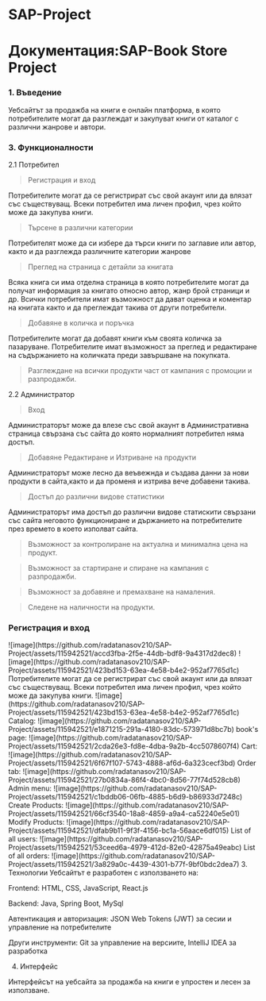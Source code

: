 # SAP-Project
<h1>Документация:SAP-Book Store Project</h1>
<h3>1. Въведение</h3>

Уебсайтът за продажба на книги е онлайн платформа, в която потребителите могат да разглеждат и закупуват книги от каталог с различни жанрове и автори.


<h3>3. Функционалности</h3>
2.1 Потребител

> Регистрация и вход

Потребителите могат да се регистрират със свой акаунт или да влязат със съществуващ.
Всеки потребител има личен профил, чрез който може да закупува книги.

> Търсене в различни категории

Потребителят може да си избере да търси книги по заглавие или автор, както и да разглежда различните категории жанрове

> Преглед на страница с детайли за книгата

Всяка книга си има отделна страница в която потребителите могат да получат информация за книгато относно автор, жанр брой страници и др.
Всички потребители имат възможност да дават оценка и коментар на книгата както и да преглеждат такива от други потребители.

> Добавяне в количка и поръчка

Потребителите могат да добавят книги към своята количка за пазаруване.
Потребителите имат възможност за преглед и редактиране на съдържанието на количката преди завършване на покупката.

> Разглеждане на всички продукти част от кампания с промоции и разпродажби.


   
2.2 Администратор
> Вход

Администраторът може да влезе със свой акаунт в Административна страница свързана със сайта до която нормалният потребител няма достъп.

> Добавяне Редактиране и Изтриване на продукти

Администраторът може лесно да веъвежнда и създава данни за нови продукти в сайта,както и да променя и изтрива вече добавени такива.

> Достъп до различни видове статистики

Администраторът има достъп до различни видове статискити свързани със сайта неговото функциониране и държанието на потребителите през времето в което изполват сайта.

> Възможност за контролиране на актуална и минимална цена на продукт.

> Възможност за стартиране и спиране на кампания с разпродажби.

> Възможност за добавяне и премахване на намаления.

> Следене на наличности на продукти.

<h3>Регистрация и вход</h3>
![image](https://github.com/radatanasov210/SAP-Project/assets/115942521/accd3fba-2f5e-44db-bdf8-9a4317d2dec8)
![image](https://github.com/radatanasov210/SAP-Project/assets/115942521/423bd153-63ea-4e58-b4e2-952af7765d1c)
Потребителите могат да се регистрират със свой акаунт или да влязат със съществуващ.
Всеки потребител има личен профил, чрез който може да закупува книги.
![image](https://github.com/radatanasov210/SAP-Project/assets/115942521/423bd153-63ea-4e58-b4e2-952af7765d1c)
Catalog:
![image](https://github.com/radatanasov210/SAP-Project/assets/115942521/e1871215-291a-4180-83dc-573971d8bc7b)
book's page:
![image](https://github.com/radatanasov210/SAP-Project/assets/115942521/2cda26e3-fd8e-4dba-9a2b-4cc5078607f4)
Cart:
![image](https://github.com/radatanasov210/SAP-Project/assets/115942521/6f67f107-5743-4888-af6d-6a323cecf3bd)
Order tab:
![image](https://github.com/radatanasov210/SAP-Project/assets/115942521/27b0834a-86f4-4bc0-8d56-77f74d528cb8)
Admin menu:
![image](https://github.com/radatanasov210/SAP-Project/assets/115942521/c1bddb06-06fb-4885-b6d9-b86933d7248c)
Create Products:
![image](https://github.com/radatanasov210/SAP-Project/assets/115942521/66cf3540-18a8-4859-a9a4-ca52240e5e01)
Modify Products:
![image](https://github.com/radatanasov210/SAP-Project/assets/115942521/dfab9b11-9f3f-4156-bc1a-56aace6df015)
List of all users:
![image](https://github.com/radatanasov210/SAP-Project/assets/115942521/53ceed6a-4979-412d-82e0-42875a49eabc)
List of all orders:
![image](https://github.com/radatanasov210/SAP-Project/assets/115942521/3a829a0c-4439-4301-b77f-9bf0bdc2dea7)
3. Технологии
Уебсайтът е разработен с използването на:

Frontend: HTML, CSS, JavaScript, React.js

Backend: Java, Spring Boot, MySql

Автентикация и авторизация: JSON Web Tokens (JWT) за сесии и управление на потребителите

Други инструменти: Git за управление на версиите, IntelliJ IDEA за разработка



4. Интерфейс
   
Интерфейсът на уебсайта за продажба на книги е упростен и лесен за използване.
